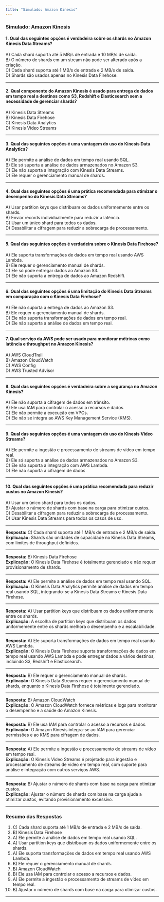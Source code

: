 ```yaml
---
title: "Simulado: Amazon Kinesis"
---
```


### **Simulado: Amazon Kinesis**

#### **1. Qual das seguintes opções é verdadeira sobre os shards no Amazon Kinesis Data Streams?**
A) Cada shard suporta até 5 MB/s de entrada e 10 MB/s de saída.  
B) O número de shards em um stream não pode ser alterado após a criação.  
C) Cada shard suporta até 1 MB/s de entrada e 2 MB/s de saída.  
D) Shards são usados apenas no Kinesis Data Firehose.  

---

#### **2. Qual componente do Amazon Kinesis é usado para entrega de dados em tempo real a destinos como S3, Redshift e Elasticsearch sem a necessidade de gerenciar shards?**
A) Kinesis Data Streams  
B) Kinesis Data Firehose  
C) Kinesis Data Analytics  
D) Kinesis Video Streams  

---

#### **3. Qual das seguintes opções é uma vantagem do uso do Kinesis Data Analytics?**
A) Ele permite a análise de dados em tempo real usando SQL.  
B) Ele só suporta a análise de dados armazenados no Amazon S3.  
C) Ele não suporta a integração com Kinesis Data Streams.  
D) Ele requer o gerenciamento manual de shards.  

---

#### **4. Qual das seguintes opções é uma prática recomendada para otimizar o desempenho do Kinesis Data Streams?**
A) Usar partition keys que distribuam os dados uniformemente entre os shards.  
B) Enviar records individualmente para reduzir a latência.  
C) Usar um único shard para todos os dados.  
D) Desabilitar a cifragem para reduzir a sobrecarga de processamento.  

---

#### **5. Qual das seguintes opções é verdadeira sobre o Kinesis Data Firehose?**
A) Ele suporta transformações de dados em tempo real usando AWS Lambda.  
B) Ele requer o gerenciamento manual de shards.  
C) Ele só pode entregar dados ao Amazon S3.  
D) Ele não suporta a entrega de dados ao Amazon Redshift.  

---

#### **6. Qual das seguintes opções é uma limitação do Kinesis Data Streams em comparação com o Kinesis Data Firehose?**
A) Ele não suporta a entrega de dados ao Amazon S3.  
B) Ele requer o gerenciamento manual de shards.  
C) Ele não suporta transformações de dados em tempo real.  
D) Ele não suporta a análise de dados em tempo real.  

---

#### **7. Qual serviço da AWS pode ser usado para monitorar métricas como latência e throughput no Amazon Kinesis?**
A) AWS CloudTrail  
B) Amazon CloudWatch  
C) AWS Config  
D) AWS Trusted Advisor  

---

#### **8. Qual das seguintes opções é verdadeira sobre a segurança no Amazon Kinesis?**
A) Ele não suporta a cifragem de dados em trânsito.  
B) Ele usa IAM para controlar o acesso a recursos e dados.  
C) Ele não permite a execução em VPCs.  
D) Ele não se integra ao AWS Key Management Service (KMS).  

---

#### **9. Qual das seguintes opções é uma vantagem do uso do Kinesis Video Streams?**
A) Ele permite a ingestão e processamento de streams de vídeo em tempo real.  
B) Ele só suporta a análise de dados armazenados no Amazon S3.  
C) Ele não suporta a integração com AWS Lambda.  
D) Ele não suporta a cifragem de dados.  

---

#### **10. Qual das seguintes opções é uma prática recomendada para reduzir custos no Amazon Kinesis?**
A) Usar um único shard para todos os dados.  
B) Ajustar o número de shards com base na carga para otimizar custos.  
C) Desabilitar a cifragem para reduzir a sobrecarga de processamento.  
D) Usar Kinesis Data Streams para todos os casos de uso.  

---

**Resposta:** C) Cada shard suporta até 1 MB/s de entrada e 2 MB/s de saída.  
**Explicação:** Shards são unidades de capacidade no Kinesis Data Streams, com limites de throughput definidos.

---

**Resposta:** B) Kinesis Data Firehose  
**Explicação:** O Kinesis Data Firehose é totalmente gerenciado e não requer provisionamento de shards.

---

**Resposta:** A) Ele permite a análise de dados em tempo real usando SQL.  
**Explicação:** O Kinesis Data Analytics permite análise de dados em tempo real usando SQL, integrando-se a Kinesis Data Streams e Kinesis Data Firehose.

---

**Resposta:** A) Usar partition keys que distribuam os dados uniformemente entre os shards.  
**Explicação:** A escolha de partition keys que distribuam os dados uniformemente entre os shards melhora o desempenho e a escalabilidade.

---

**Resposta:** A) Ele suporta transformações de dados em tempo real usando AWS Lambda.  
**Explicação:** O Kinesis Data Firehose suporta transformações de dados em tempo real usando AWS Lambda e pode entregar dados a vários destinos, incluindo S3, Redshift e Elasticsearch.

---

**Resposta:** B) Ele requer o gerenciamento manual de shards.  
**Explicação:** O Kinesis Data Streams requer o gerenciamento manual de shards, enquanto o Kinesis Data Firehose é totalmente gerenciado.

---

**Resposta:** B) Amazon CloudWatch  
**Explicação:** O Amazon CloudWatch fornece métricas e logs para monitorar o desempenho e a saúde do Amazon Kinesis.

---

**Resposta:** B) Ele usa IAM para controlar o acesso a recursos e dados.  
**Explicação:** O Amazon Kinesis integra-se ao IAM para gerenciar permissões e ao KMS para cifragem de dados.

---

**Resposta:** A) Ele permite a ingestão e processamento de streams de vídeo em tempo real.  
**Explicação:** O Kinesis Video Streams é projetado para ingestão e processamento de streams de vídeo em tempo real, com suporte para análise e integração com outros serviços AWS.

---

**Resposta:** B) Ajustar o número de shards com base na carga para otimizar custos.  
**Explicação:** Ajustar o número de shards com base na carga ajuda a otimizar custos, evitando provisionamento excessivo.

---

### **Resumo das Respostas**
1. C) Cada shard suporta até 1 MB/s de entrada e 2 MB/s de saída.  
2. B) Kinesis Data Firehose  
3. A) Ele permite a análise de dados em tempo real usando SQL.  
4. A) Usar partition keys que distribuam os dados uniformemente entre os shards.  
5. A) Ele suporta transformações de dados em tempo real usando AWS Lambda.  
6. B) Ele requer o gerenciamento manual de shards.  
7. B) Amazon CloudWatch  
8. B) Ele usa IAM para controlar o acesso a recursos e dados.  
9. A) Ele permite a ingestão e processamento de streams de vídeo em tempo real.  
10. B) Ajustar o número de shards com base na carga para otimizar custos.  

---
